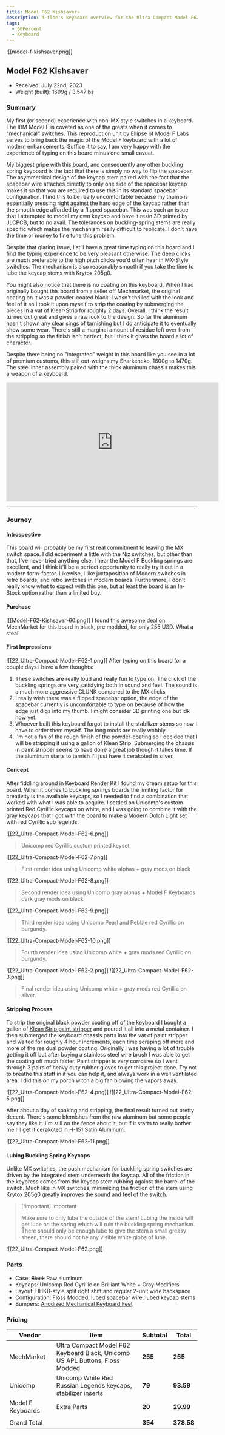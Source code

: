 ```yaml
---
title: Model F62 Kishsaver⭐
description: d-floe's keyboard overview for the Ultra Compact Model F62 by Model F Labs.
tags:
  - 60Percent
  - Keyboard
---
```


![[model-f-kishsaver.png]]

## Model F62 Kishsaver

- Received: July 22nd, 2023
- Weight (built): 1609g / 3.547lbs

### Summary

My first (or second) experience with non-MX style switches in a keyboard. The IBM Model F is coveted as one of the greats when it comes to "mechanical" switches. This reproduction unit by Ellipse of Model F Labs serves to bring back the magic of the Model F keyboard with a lot of modern enhancements. Suffice it to say, I am very happy with the experience of typing on this board minus one small caveat.

My biggest gripe with this board, and consequently any other buckling spring keyboard is the fact that there is simply no way to flip the spacebar. The asymmetrical design of the keycap stem paired with the fact that the spacebar wire attaches directly to only one side of the spacebar keycap makes it so that you are required to use this in its standard spacebar configuration. I find this to be really uncomfortable because my thumb is essentially pressing right against the hard edge of the keycap rather than the smooth edge afforded by a flipped spacebar. This was such an issue that I attempted to model my own keycap and have it resin 3D printed by JLCPCB, but to no avail. The tolerances on buckling-spring stems are really specific which makes the mechanism really difficult to replicate. I don't have the time or money to fine tune this problem.

Despite that glaring issue, I still have a great time typing on this board and I find the typing experience to be very pleasant otherwise. The deep clicks are much preferable to the high pitch clicks you'd often hear in MX-Style switches. The mechanism is also reasonably smooth if you take the time to lube the keycap stems with Krytox 205g0.

You might also notice that there is no coating on this keyboard. When I had originally bought this board from a seller off Mechmarket, the original coating on it was a powder-coated black. I wasn't thrilled with the look and feel of it so I took it upon myself to strip the coating by submerging the pieces in a vat of Klear-Strip for roughly 2 days. Overall, I think the result turned out great and gives a raw look to the design. So far the aluminum hasn't shown any clear sings of tarnishing but I do anticipate it to eventually show some wear. There's still a marginal amount of residue left over from the stripping so the finish isn't perfect, but I think it gives the board a lot of character.

Despite there being no "integrated" weight in this board like you see in a lot of premium customs, this still out-weighs my Sharkeneko, 1600g to 1470g. The steel inner assembly paired with the thick aluminum chassis makes this a weapon of a keyboard.

<iframe width="560" height="315" src="https://www.youtube-nocookie.com/embed/1n-yxSOP_GY?si=cgtfScKX1Bhmag_B" title="YouTube video player" frameborder="0" allow="accelerometer; autoplay; clipboard-write; encrypted-media; gyroscope; picture-in-picture; web-share" allowfullscreen></iframe>

---

### Journey

#### Introspective

This board will probably be my first real commitment to leaving the MX switch space. I did experiment a little with the Niz switches, but other than that, I've never tried anything else. I hear the Model F Buckling springs are excellent, and I think it'll be a perfect opportunity to really try it out in a modern form-factor. Likewise, I like juxtaposition of Modern switches in retro boards, and retro switches in modern boards. Furthermore, I don't really know what to expect with this one, but at least the board is an In-Stock option rather than a limited buy.

#### Purchase

![[Model-F62-Kishsaver-60.png]]
I found this awesome deal on MechMarket for this board in black, pre modded, for only 255 USD. What a steal!

#### First Impressions

![[22_Ultra-Compact-Model-F62-1.png]]
After typing on this board for a couple days I have a few thoughts:

1. These switches are really loud and really fun to type on. The click of the buckling springs are very satisfying both in sound and feel. The sound is a much more aggressive CLUNK compared to the MX clicks
2. I really wish there was a flipped spacebar option, the edge of the spacebar currently is uncomfortable to type on because of how the edge just digs into my thumb. I might consider 3D printing one but idk how yet.
3. Whoever built this keyboard forgot to install the stabilizer stems so now I have to order them myself. The long mods are really wobbly.
4. I'm not a fan of the rough finish of the powder-coating so I decided that I will be stripping it using a gallon of Klean Strip. Submerging the chassis in paint stripper seems to have done a great job though it takes time. If the aluminum starts to tarnish I'll just have it cerakoted in silver.

#### Concept

After fiddling around in Keyboard Render Kit I found my dream setup for this board. When it comes to buckling springs boards the limiting factor for creativity is the available keycaps, so I needed to find a combination that worked with what I was able to acquire. I settled on Unicomp's custom printed Red Cyrillic keycaps on white, and I was going to combine it with the gray keycaps that I got with the board to make a Modern Dolch Light set with red Cyrillic sub legends.

![[22_Ultra-Compact-Model-F62-6.png]]

> Unicomp red Cyrillic custom printed keyset

![[22_Ultra-Compact-Model-F62-7.png]]

> First render idea using Unicomp white alphas + gray mods on black

![[22_Ultra-Compact-Model-F62-8.png]]

> Second render idea using Unicomp gray alphas + Model F Keyboards dark gray mods on black

![[22_Ultra-Compact-Model-F62-9.png]]

> Third render idea using Unicomp Pearl and Pebble red Cyrillic on burgundy.

![[22_Ultra-Compact-Model-F62-10.png]]

> Fourth render idea using Unicomp white + gray mods red Cyrillic on burgundy.

![[22_Ultra-Compact-Model-F62-2.png]]
![[22_Ultra-Compact-Model-F62-3.png]]

> Final render idea using Unicomp white + gray mods red Cyrillic on silver.

#### Stripping Process

To strip the original black powder coating off of the keyboard I bought a gallon of [Klean Strip paint stripper](https://www.homedepot.com/p/Klean-Strip-1-Gal-Premium-Paint-Remover-and-Stripper-GKPS300/307994460) and poured it all into a metal container. I then submerged the keyboard chassis parts into the vat of paint stripper and waited for roughly 4 hour increments, each time scraping off more and more of the residual powder coating. Originally I was having a lot of trouble getting it off but after buying a stainless steel wire brush I was able to get the coating off much faster. Paint stripper is very corrosive so I went through 3 pairs of heavy duty rubber gloves to get this project done. Try not to breathe this stuff in if you can help it, and always work in a well ventilated area. I did this on my porch witch a big fan blowing the vapors away.

![[22_Ultra-Compact-Model-F62-4.png]]
![[22_Ultra-Compact-Model-F62-5.png]]

After about a day of soaking and stripping, the final result turned out pretty decent. There's some blemishes from the raw aluminum but some people say they like it. I'm still on the fence about it, but if it starts to really bother me I'll get it cerakoted in [H-151 Satin Aluminum](https://www.cerakote.com/shop/cerakote-coating/H-151/satin-aluminum).

![[22_Ultra-Compact-Model-F62-11.png]]

#### Lubing Buckling Spring Keycaps

Unlike MX switches, the push mechanism for buckling spring switches are driven by the integrated stem underneath the keycap. All of the friction in the keypress comes from the keycap stem rubbing against the barrel of the switch. Much like in MX switches, minimizing the friction of the stem using Krytox 205g0 greatly improves the sound and feel of the switch.

> [!important] Important
>
> Make sure to only lube the outside of the stem! Lubing the inside will get lube on the spring which will ruin the buckling spring mechanism.
> There should only be enough lube to give the stem a small greasy sheen, there should not be any visible white globs of lube.

![[22_Ultra-Compact-Model-F62.png]]

### Parts

- Case: ~~Black~~ Raw aluminum
- Keycaps: Unicomp Red Cyrillic on Brilliant White + Gray Modifiers
- Layout: HHKB-style split right shift and regular 2-unit wide backspace
- Configuration: Floss Modded, lubed spacebar wire, lubed keycap stems
- Bumpers: [Anodized Mechanical Keyboard Feet](https://www.amazon.com/dp/B0BKM1HC1D)

### Pricing

| Vendor            | Item                                                                         | Subtotal | Total      |
| ----------------- | ---------------------------------------------------------------------------- | -------- | ---------- |
| MechMarket        | Ultra Compact Model F62 Keyboard Black, Unicomp US APL Buttons, Floss Modded | **255**  | **255**    |
| Unicomp           | Unicomp White Red Russian Legends keycaps, stabilizer inserts                | **79**   | **93.59**  |
| Model F Keyboards | Extra Parts                                                                  | **20**   | **29.99**  |
|                   |                                                                              |
| Grand Total       |                                                                              | **354**  | **378.58** |
